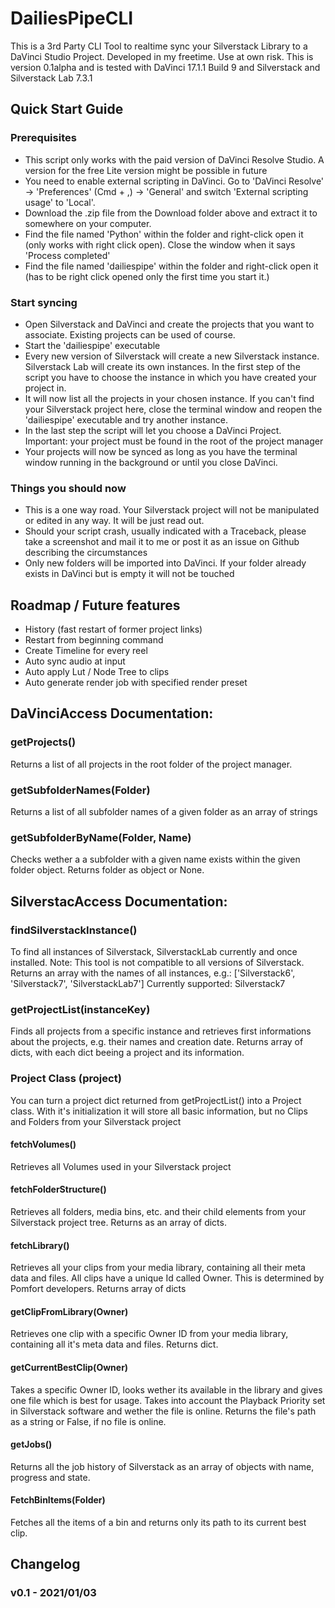 # DailiesPipeCLI
This is a 3rd Party CLI Tool to realtime sync your Silverstack Library to a DaVinci Studio Project. Developed in my freetime. Use at own risk.
This is version 0.1alpha and is tested with DaVinci 17.1.1 Build 9 and Silverstack and Silverstack Lab 7.3.1


## Quick Start Guide
### Prerequisites
- This script only works with the paid version of DaVinci Resolve Studio. A version for the free Lite version might be possible in future
- You need to enable external scripting in DaVinci. Go to 'DaVinci Resolve' -> 'Preferences' (Cmd + ,) -> 'General' and switch 'External scripting usage' to 'Local'.
- Download the .zip file from the Download folder above and extract it to somewhere on your computer. 
- Find the file named 'Python' within the folder and right-click open it (only works with right click open). Close the window when it says 'Process completed'
- Find the file named 'dailiespipe' within the folder and right-click open it (has to be right click opened only the first time you start it.)

### Start syncing
- Open Silverstack and DaVinci and create the projects that you want to associate. Existing projects can be used of course.
- Start the 'dailiespipe' executable
- Every new version of Silverstack will create a new Silverstack instance. Silverstack Lab will create its own instances. In the first step of the script you have to choose the instance in which you have created your project in. 
- It will now list all the projects in your chosen instance. If you can't find your Silverstack project here, close the terminal window and reopen the 'dailiespipe' executable and try another instance.
- In the last step the script will let you choose a DaVinci Project. Important: your project must be found in the root of the project manager
- Your projects will now be synced as long as you have the terminal window running in the background or until you close DaVinci.

### Things you should now
- This is a one way road. Your Silverstack project will not be manipulated or edited in any way. It will be just read out.
- Should your script crash, usually indicated with a Traceback, please take a screenshot and mail it to me or post it as an issue on Github describing the circumstances
- Only new folders will be imported into DaVinci. If your folder already exists in DaVinci but is empty it will not be touched

## Roadmap / Future features
- History (fast restart of former project links)
- Restart from beginning command
- Create Timeline for every reel
- Auto sync audio at input
- Auto apply Lut / Node Tree to clips
- Auto generate render job with specified render preset

## DaVinciAccess Documentation:

### getProjects()
Returns a list of all projects in the root folder of the project manager.

### getSubfolderNames(Folder)
Returns a list of all subfolder names of a given folder as an array of strings

### getSubfolderByName(Folder, Name)
Checks wether a a subfolder with a given name exists within the given folder object. Returns folder as object or None.


## SilverstacAccess Documentation:
### findSilverstackInstance()
To find all instances of Silverstack, SilverstackLab currently and once installed. Note: This tool is not compatible to all versions of Silverstack. Returns an array with the names of all instances, e.g.: ['Silverstack6', 'Silverstack7', 'SilverstackLab7'] 
Currently supported: Silverstack7

### getProjectList(instanceKey)
Finds all projects from a specific instance and retrieves first informations about the projects, e.g. their names and creation date. Returns array of dicts, with each dict beeing a project and its information.

### Project Class (project)
You can turn a project dict returned from getProjectList() into a Project class. With it's initialization it will store all basic information, but no Clips and Folders from your Silverstack project

#### fetchVolumes()
Retrieves all Volumes used in your Silverstack project

#### fetchFolderStructure()
Retrieves all folders, media bins, etc. and their child elements from your Silverstack project tree. Returns as an array of dicts.

#### fetchLibrary()
Retrieves all your clips from your media library, containing all their meta data and files. All clips have a unique Id called Owner. This is determined by Pomfort developers. Returns array of dicts

#### getClipFromLibrary(Owner)
Retrieves one clip with a specific Owner ID from your media library, containing all it's meta data and files. Returns dict. 

#### getCurrentBestClip(Owner)
Takes a specific Owner ID, looks wether its available in the library and gives one file which is best for usage. Takes into account the Playback Priority set in Silverstack software and wether the file is online.
Returns the file's path as a string or False, if no file is online. 

#### getJobs()
Returns all the job history of Silverstack as an array of objects with name, progress and state.

#### FetchBinItems(Folder)
Fetches all the items of a bin and returns only its path to its current best clip.



## Changelog
### v0.1 - 2021/01/03 



